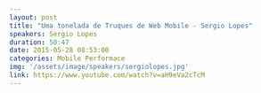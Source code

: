 ```yaml
---
layout: post
title: "Uma tonelada de Truques de Web Mobile - Sergio Lopes"
speakers: Sergio Lopes
duration: 50:47
date: 2015-05-28 08:53:00
categories: Mobile Performace
img: '/assets/image/speakers/sergiolopes.jpg'
link: https://www.youtube.com/watch?v=aH9eVa2cTcM
---
```

